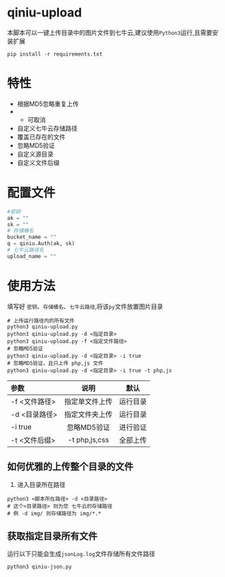 # qiniu-upload
本脚本可以一键上传目录中的图片文件到七牛云,建议使用`Python3`运行,且需要安装扩展
```shell
pip install -r requirements.txt
```
# 特性
- 根据MD5忽略重复上传
- - 可取消
- 自定义七牛云存储路径
- 覆盖已存在的文件
- 忽略MD5验证
- 自定义源目录
- 自定义文件后缀
# 配置文件
```python
#密钥
ak = ""
sk = ""
# 存储桶名
bucket_name = ""
q = qiniu.Auth(ak, sk)
# 七牛云路径名
upload_name = ""
```
# 使用方法
填写好 `密钥`、`存储桶名`、`七牛云路径`,将该`py`文件放置图片目录
```shell
# 上传运行路径内的所有文件 
python3 qiniu-upload.py
python3 qiniu-upload.py -d <指定目录>
python3 qiniu-upload.py -f <指定文件路径>
# 忽略MD5验证
python3 qiniu-upload.py -d <指定目录> -i true
# 忽略MD5验证，且只上传 php,js 文件
python3 qiniu-upload.py -d <指定目录> -i true -t php,js
```
|参数|说明|默认|
|:---|:---:|:---:|
|-f <文件路径>|指定单文件上传|运行目录
|-d <目录路径>|指定文件夹上传|运行目录
|-i true|忽略MD5验证|进行验证
|-t <文件后缀>|-t php,js,css|全部上传
## 如何优雅的上传整个目录的文件
1. 进入目录所在路径
```shell
python3 <脚本所在路径> -d <目录路径>
# 这个<目录路径> 则为您 七牛云的存储路径
# 例 -d img/ 则存储路径为 img/*.*
```
## 获取指定目录所有文件
运行以下只能会生成`jsonLog.log`文件存储所有文件路径
```shell
python3 qiniu-json.py
```
